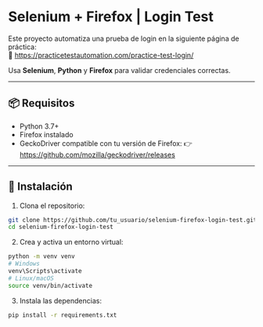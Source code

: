 # Selenium + Firefox | Login Test

Este proyecto automatiza una prueba de login en la siguiente página de práctica:  
🔗 https://practicetestautomation.com/practice-test-login/

Usa **Selenium**, **Python** y **Firefox** para validar credenciales correctas.

---

## 📦 Requisitos

- Python 3.7+
- Firefox instalado
- GeckoDriver compatible con tu versión de Firefox:
  👉 https://github.com/mozilla/geckodriver/releases

---

## 🚀 Instalación

1. Clona el repositorio:

```bash
git clone https://github.com/tu_usuario/selenium-firefox-login-test.git
cd selenium-firefox-login-test
```

2. Crea y activa un entorno virtual:

```bash
python -m venv venv
# Windows
venv\Scripts\activate
# Linux/macOS
source venv/bin/activate
```

3. Instala las dependencias:

```bash
pip install -r requirements.txt
```
